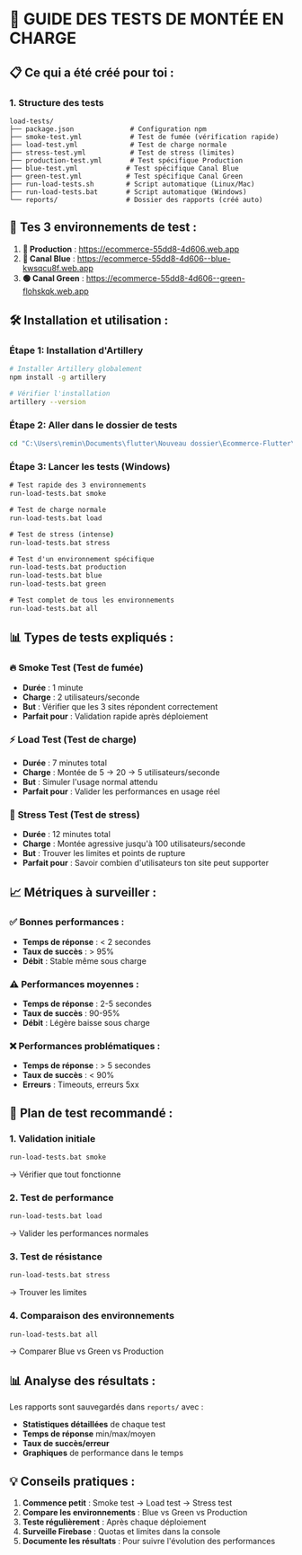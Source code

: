 # 🚀 GUIDE DES TESTS DE MONTÉE EN CHARGE

## 📋 Ce qui a été créé pour toi :

### 1. **Structure des tests**
```
load-tests/
├── package.json              # Configuration npm
├── smoke-test.yml            # Test de fumée (vérification rapide)
├── load-test.yml             # Test de charge normale
├── stress-test.yml           # Test de stress (limites)
├── production-test.yml       # Test spécifique Production
├── blue-test.yml            # Test spécifique Canal Blue
├── green-test.yml           # Test spécifique Canal Green
├── run-load-tests.sh        # Script automatique (Linux/Mac)
├── run-load-tests.bat       # Script automatique (Windows)
└── reports/                 # Dossier des rapports (créé auto)
```

## 🎯 **Tes 3 environnements de test :**

1. **🚀 Production** : https://ecommerce-55dd8-4d606.web.app
2. **🔵 Canal Blue** : https://ecommerce-55dd8-4d606--blue-kwsqcu8f.web.app
3. **🟢 Canal Green** : https://ecommerce-55dd8-4d606--green-flohskqk.web.app

## 🛠️ **Installation et utilisation :**

### Étape 1: Installation d'Artillery
```bash
# Installer Artillery globalement
npm install -g artillery

# Vérifier l'installation  
artillery --version
```

### Étape 2: Aller dans le dossier de tests
```bash
cd "C:\Users\remin\Documents\flutter\Nouveau dossier\Ecommerce-Flutter\load-tests"
```

### Étape 3: Lancer les tests (Windows)
```cmd
# Test rapide des 3 environnements
run-load-tests.bat smoke

# Test de charge normale
run-load-tests.bat load

# Test de stress (intense) 
run-load-tests.bat stress

# Test d'un environnement spécifique
run-load-tests.bat production
run-load-tests.bat blue
run-load-tests.bat green

# Test complet de tous les environnements
run-load-tests.bat all
```

## 📊 **Types de tests expliqués :**

### 🔥 **Smoke Test** (Test de fumée)
- **Durée** : 1 minute
- **Charge** : 2 utilisateurs/seconde
- **But** : Vérifier que les 3 sites répondent correctement
- **Parfait pour** : Validation rapide après déploiement

### ⚡ **Load Test** (Test de charge)
- **Durée** : 7 minutes total
- **Charge** : Montée de 5 → 20 → 5 utilisateurs/seconde
- **But** : Simuler l'usage normal attendu
- **Parfait pour** : Valider les performances en usage réel

### 💪 **Stress Test** (Test de stress)
- **Durée** : 12 minutes total
- **Charge** : Montée agressive jusqu'à 100 utilisateurs/seconde
- **But** : Trouver les limites et points de rupture
- **Parfait pour** : Savoir combien d'utilisateurs ton site peut supporter

## 📈 **Métriques à surveiller :**

### ✅ **Bonnes performances :**
- **Temps de réponse** : < 2 secondes
- **Taux de succès** : > 95%
- **Débit** : Stable même sous charge

### ⚠️ **Performances moyennes :**
- **Temps de réponse** : 2-5 secondes
- **Taux de succès** : 90-95%
- **Débit** : Légère baisse sous charge

### ❌ **Performances problématiques :**
- **Temps de réponse** : > 5 secondes
- **Taux de succès** : < 90%
- **Erreurs** : Timeouts, erreurs 5xx

## 🎯 **Plan de test recommandé :**

### 1. **Validation initiale**
```bash
run-load-tests.bat smoke
```
→ Vérifier que tout fonctionne

### 2. **Test de performance**  
```bash
run-load-tests.bat load
```
→ Valider les performances normales

### 3. **Test de résistance**
```bash
run-load-tests.bat stress  
```
→ Trouver les limites

### 4. **Comparaison des environnements**
```bash
run-load-tests.bat all
```
→ Comparer Blue vs Green vs Production

## 📊 **Analyse des résultats :**

Les rapports sont sauvegardés dans `reports/` avec :
- **Statistiques détaillées** de chaque test
- **Temps de réponse** min/max/moyen
- **Taux de succès/erreur**
- **Graphiques** de performance dans le temps

## 💡 **Conseils pratiques :**

1. **Commence petit** : Smoke test → Load test → Stress test
2. **Compare les environnements** : Blue vs Green vs Production
3. **Teste régulièrement** : Après chaque déploiement
4. **Surveille Firebase** : Quotas et limites dans la console
5. **Documente les résultats** : Pour suivre l'évolution des performances
